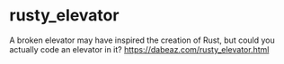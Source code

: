 # rusty_elevator
A broken elevator may have inspired the creation of Rust, but could you actually code an elevator in it? https://dabeaz.com/rusty_elevator.html
